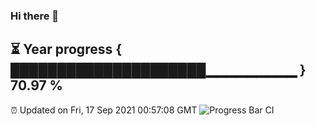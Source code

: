 ### Hi there 👋
⏳ Year progress { █████████████████████▁▁▁▁▁▁▁▁▁ } 70.97 %
---
⏰ Updated on Fri, 17 Sep 2021 00:57:08 GMT
![Progress Bar CI](https://github.com/liununu/liununu/workflows/Progress%20Bar%20CI/badge.svg)
